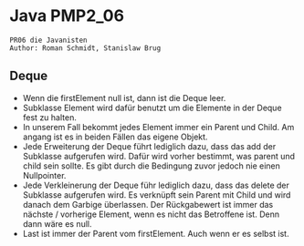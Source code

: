 # Java PMP2_06

```
PR06 die Javanisten
Author: Roman Schmidt, Stanislaw Brug
```

## Deque
- Wenn die firstElement null ist, dann ist die Deque leer.
- Subklasse Element wird dafür benutzt um die Elemente in der Deque fest zu halten.
- In unserem Fall bekommt jedes Element immer ein Parent und Child. Am angang ist es in beiden
Fällen das eigene Objekt.
- Jede Erweiterung der Deque führt lediglich dazu, dass das add der Subklasse aufgerufen wird. Dafür
wird vorher bestimmt, was parent und child sein sollte. Es gibt durch die Bedingung zuvor jedoch
nie einen Nullpointer.
- Jede Verkleinerung der Deque führ lediglich dazu, dass das delete der Subklasse aufgerufen wird.
Es verknüpft sein Parent mit Child und wird danach dem Garbige überlassen. Der Rückgabewert ist immer
das nächste / vorherige Element, wenn es nicht das Betroffene ist. Denn dann wäre es null.
- Last ist immer der Parent vom firstElement. Auch wenn er es selbst ist.